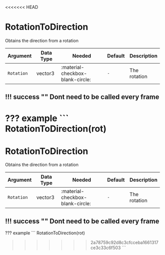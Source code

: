 <<<<<<< HEAD
# RotationToDirection
Obtains the direction from a rotation

| Argument              | Data Type                            | Needed                    | Default         | Description
| ----------------------| ------------------------------------ | ------------------------- |-----------------|-------------
| `Rotation`                | vector3 | :material-checkbox-blank-circle: | `-` | The rotation

!!! success ""
    Dont need to be called every frame
---
??? example
    ```
    RotationToDirection(rot)
=======
# RotationToDirection
Obtains the direction from a rotation

| Argument              | Data Type                            | Needed                    | Default         | Description
| ----------------------| ------------------------------------ | ------------------------- |-----------------|-------------
| `Rotation`                | vector3 | :material-checkbox-blank-circle: | `-` | The rotation

!!! success ""
    Dont need to be called every frame
---
??? example
    ```
    RotationToDirection(rot)
>>>>>>> 2a78759c92d8c3cfcceba1661317ce3c33c6f503
    ```